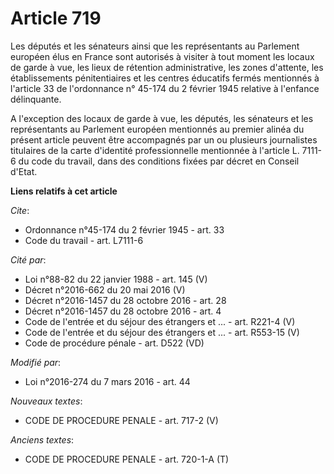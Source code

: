 # Article 719

Les députés et les sénateurs ainsi que les représentants au Parlement européen élus en France sont autorisés à visiter à tout
moment les locaux de garde à vue, les  lieux de rétention administrative, les zones d'attente, les établissements
pénitentiaires et les centres éducatifs fermés mentionnés à l'article 33 de l'ordonnance n° 45-174 du 2 février 1945 relative
à l'enfance délinquante. 

A l'exception des locaux de garde à vue, les députés, les sénateurs et les représentants au Parlement européen mentionnés au
premier alinéa du présent article peuvent être accompagnés par un ou plusieurs journalistes titulaires de la carte d'identité
professionnelle mentionnée à l'article L. 7111-6 du code du travail, dans des conditions fixées par décret en Conseil d'Etat.

**Liens relatifs à cet article**

_Cite_:

  - Ordonnance n°45-174 du 2 février 1945 - art. 33
  - Code du travail - art. L7111-6

_Cité par_:

  - Loi n°88-82 du 22 janvier 1988 - art. 145 (V)
  - Décret n°2016-662 du 20 mai 2016 (V)
  - Décret n°2016-1457 du 28 octobre 2016 - art. 28
  - Décret n°2016-1457 du 28 octobre 2016 - art. 4
  - Code de l'entrée et du séjour des étrangers et ... - art. R221-4 (V)
  - Code de l'entrée et du séjour des étrangers et ... - art. R553-15 (V)
  - Code de procédure pénale - art. D522 (VD)

_Modifié par_:

  - Loi n°2016-274 du 7 mars 2016 - art. 44

_Nouveaux textes_:

  - CODE DE PROCEDURE PENALE - art. 717-2 (V)

_Anciens textes_:

  - CODE DE PROCEDURE PENALE - art. 720-1-A (T)
